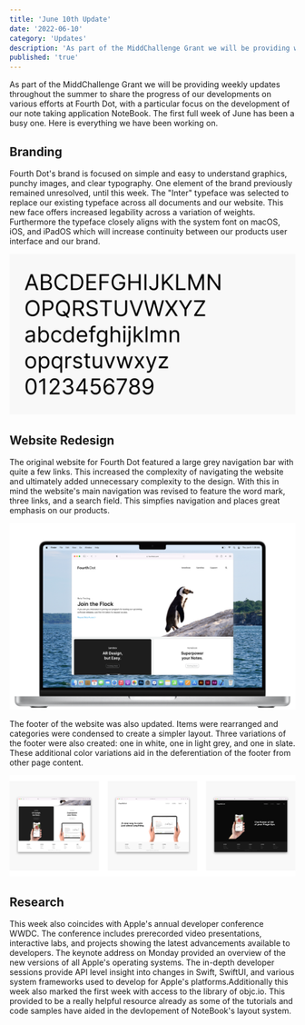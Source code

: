 ```yaml
---
title: 'June 10th Update'
date: '2022-06-10'
category: 'Updates'
description: 'As part of the MiddChallenge Grant we will be providing weekly updates throughout the summer to share the progress of our developments on various efforts at Fourth Dot, with a particular focus on the development of our note taking application NoteBook. The first full week of June has been a busy one. Here is everything we have been working on.'
published: 'true'
---
```


As part of the MiddChallenge Grant we will be providing weekly updates throughout the summer to share the progress of our developments on various efforts at Fourth Dot, with a particular focus on the development of our note taking application NoteBook. The first full week of June has been a busy one. Here is everything we have been working on.

## Branding

Fourth Dot's brand is focused on simple and easy to understand graphics, punchy images, and clear typography. One element of the brand previously remained unresolved, until this week. The "Inter" typeface was selected to replace our existing typeface across all documents and our website. This new face offers increased legability across a variation of weights. Furthermore the typeface closely aligns with the system font on macOS, iOS, and iPadOS which will increase continuity between our products user interface and our brand.

![Inter Typeface](/src/routes/news/stories/resources/june-10th-update/typeface.png)

## Website Redesign

The original website for Fourth Dot featured a large grey navigation bar with quite a few links. This increased the complexity of navigating the website and ultimately added unnecessary complexity to the design. With this in mind the website's main navigation was revised to feature the word mark, three links, and a search field. This simpfies navigation and places great emphasis on our products.

![Website Mockup](/src/routes/news/stories/resources/june-10th-update/webMockup.png)

The footer of the website was also updated. Items were rearranged and categories were condensed to create a simpler layout. Three variations of the footer were also created: one in white, one in light grey, and one in slate. These additional color variations aid in the deferentiation of the footer from other page content.

![Website Footers](/src/routes/news/stories/resources/june-10th-update/footers.png)

## Research

This week also coincides with Apple's annual developer conference WWDC. The conference includes prerecorded video presentations, interactive labs, and projects showing the latest advancements available to developers. The keynote address on Monday provided an overview of the new versions of all Apple's operating systems. The in-depth developer sessions provide API level insight into changes in Swift, SwiftUI, and various system frameworks used to develop for Apple's platforms.Additionally this week also marked the first week with access to the library of objc.io. This provided to be a really helpful resource already as some of the tutorials and code samples have aided in the devlopement of NoteBook's layout system.